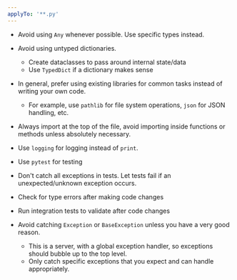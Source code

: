 ```yaml
---
applyTo: '**.py'
---
```


- Avoid using `Any` whenever possible. Use specific types instead.
- Avoid using untyped dictionaries. 
    - Create dataclasses to pass around internal state/data
    - Use `TypedDict` if a dictionary makes sense

- In general, prefer using existing libraries for common tasks instead of writing your own code.
    - For example, use `pathlib` for file system operations, `json` for JSON handling, etc.

- Always import at the top of the file, avoid importing inside functions or methods unless absolutely necessary.

- Use `logging` for logging instead of `print`.
- Use `pytest` for testing
- Don't catch all exceptions in tests. Let tests fail if an unexpected/unknown exception occurs.

- Check for type errors after making code changes
- Run integration tests to validate after code changes

- Avoid catching `Exception` or `BaseException` unless you have a very good reason.
  - This is a server, with a global exception handler, so exceptions should bubble up to the top level.
  - Only catch specific exceptions that you expect and can handle appropriately.

